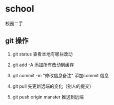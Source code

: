 # school
校园二手

## git 操作

1. git status 
查看本地有哪些改动
2. git add -A
添加所有改动到缓存

3. git commit -m "修改信息备注"
添加commit 信息

4. git pull 
先更新远端的变化（别人的提交）

4. git push origin manster
推送到远端 
